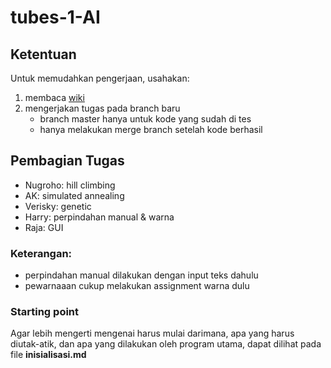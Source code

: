 # tubes-1-AI

## Ketentuan
Untuk memudahkan pengerjaan, usahakan:
<ol>
<li>membaca <a href="https://github.com/nugroho-s/tubes-1-AI/wiki" target="_blank">wiki</a></li>
<li>mengerjakan tugas pada branch baru
<ul>
<li>branch master hanya untuk kode yang sudah di tes</li>
<li>hanya melakukan merge branch setelah kode berhasil</li>
</ul></li>
</ol>

## Pembagian Tugas
<ul>
<li>Nugroho: hill climbing</li>
<li>AK: simulated annealing</li>
<li>Verisky: genetic</li>
<li>Harry: perpindahan manual & warna</li>
<li>Raja: GUI</li>
</ul>

### Keterangan:
<ul>
<li>perpindahan manual dilakukan dengan input teks dahulu</li>
<li>pewarnaaan cukup melakukan assignment warna dulu</li>
</ul>

### Starting point
Agar lebih mengerti mengenai harus mulai darimana, apa yang harus diutak-atik, dan apa yang dilakukan oleh program utama, dapat dilihat pada file **inisialisasi.md**
